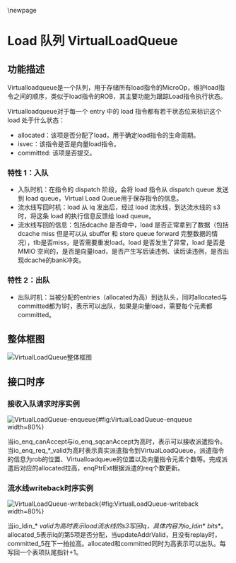 \newpage
# Load 队列 VirtualLoadQueue

## 功能描述

Virtualloadqueue是一个队列，用于存储所有load指令的MicroOp，维护load指令之间的顺序，类似于load指令的ROB，其主要功能为跟踪Load指令执行状态。

Virtualloadqueue对于每一个 entry 中的 load 指令都有若干状态位来标识这个 load 处于什么状态：

* allocated：该项是否分配了load，用于确定load指令的生命周期。
* isvec：该指令是否是向量load指令。
* committed: 该项是否提交。

### 特性 1：入队

* 入队时机：在指令的 dispatch 阶段，会将 load 指令从 dispatch queue 发送到 load queue，Virtual Load
  Queue用于保存指令的信息。
* 流水线写回时机：load 从 iq 发出后，经过 load 流水线，到达流水线的 s3 时，将这条 load 的执行信息反馈给 load queue。
* 流水线写回的信息：包括dcache 是否命中，load 是否正常拿到了数据（包括 dcache miss 但是可以从 sbuffer 和 store
  queue forward 完整数据的情况），tlb是否miss，是否需要重发load。load 是否发生了异常，load 是否是 MMIO
  空间的，是否是向量load，是否产生写后读违例、读后读违例，是否出现dcache的bank冲突。

### 特性 2：出队

* 出队时机：当被分配的entries（allocated为高）到达队头，同时allocated与committed都为1时，表示可以出队，如果是向量load，需要每个元素都committed。

## 整体框图
<!-- 请使用 svg -->
![VirtualLoadQueue整体框图](./figure/VirtualLoadQueue.svg)

## 接口时序

### 接收入队请求时序实例

![VirtualLoadQueue-enqueue](./figure/VirtualLoadQueue-enqueue.svg){#fig:VirtualLoadQueue-enqueue
width=80%}

当io_enq_canAccept与io_enq_sqcanAccept为高时，表示可以接收派遣指令。当io_enq_req_*_valid为高时表示真实派遣指令到VirtualLoadQueue，派遣指令的信息为rob的位置、Virtualloadqueue的位置以及向量指令元素个数等。完成派遣后对应的allocated拉高，enqPtrExt根据派遣的req个数更新。

### 流水线writeback时序实例

![VirtualLoadQueue-writeback](./figure/VirtualLoadQueue-writeback.svg){#fig:VirtualLoadQueue-writeback
width=80%}

当io_ldin_* _valid为高时表示load流水线的s3写回lq，具体内容为io_ldin_*
_bits_*。allocated_5表示lq的第5项是否分配，当updateAddrValid，且没有replay时，committed_5在下一拍拉高。allocated和committed同时为高表示可以出队。每写回一个表项队尾指针+1。
